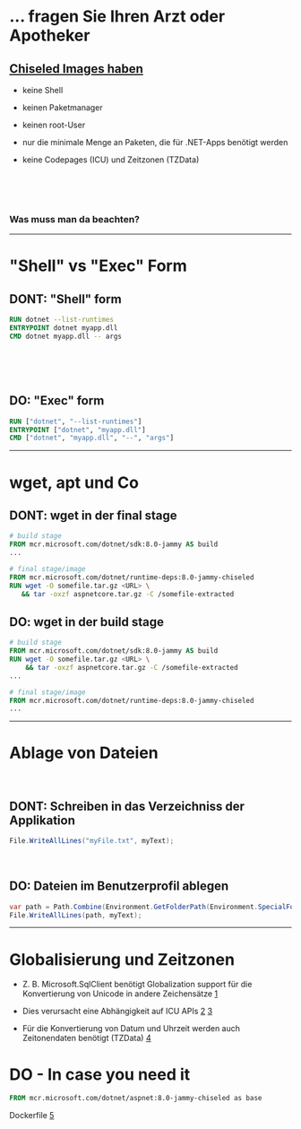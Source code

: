 # ... fragen Sie Ihren Arzt oder Apotheker

## [Chiseled Images haben](https://github.com/dotnet/dotnet-docker/blob/main/documentation/ubuntu-chiseled.md)

- keine Shell

- keinen Paketmanager

- keinen root-User

- nur die minimale Menge an Paketen, die für .NET-Apps benötigt werden

- keine Codepages (ICU) und Zeitzonen (TZData)

<br/>
<br/>
<br/>

### Was muss man da beachten?

---

# "Shell" vs "Exec" Form


## DONT: "Shell" form

```dockerfile
RUN dotnet --list-runtimes
ENTRYPOINT dotnet myapp.dll
CMD dotnet myapp.dll -- args
```

<br/>
<br/>
<br/>

<v-click>

## DO: "Exec" form
    
```dockerfile
RUN ["dotnet", "--list-runtimes"]
ENTRYPOINT ["dotnet", "myapp.dll"]
CMD ["dotnet", "myapp.dll", "--", "args"]
```

</v-click>

---

# wget, apt und Co
## DONT: wget in der final stage
```dockerfile {5-8}
# build stage
FROM mcr.microsoft.com/dotnet/sdk:8.0-jammy AS build
...

# final stage/image
FROM mcr.microsoft.com/dotnet/runtime-deps:8.0-jammy-chiseled
RUN wget -O somefile.tar.gz <URL> \
   && tar -oxzf aspnetcore.tar.gz -C /somefile-extracted
```

<v-click>

## DO: wget in der build stage 

```dockerfile {1-4}
# build stage
FROM mcr.microsoft.com/dotnet/sdk:8.0-jammy AS build
RUN wget -O somefile.tar.gz <URL> \
    && tar -oxzf aspnetcore.tar.gz -C /somefile-extracted
...

# final stage/image
FROM mcr.microsoft.com/dotnet/runtime-deps:8.0-jammy-chiseled
...
```

</v-click>

---

# Ablage von Dateien

<br/>

## DONT: Schreiben in das Verzeichniss der Applikation

```csharp
File.WriteAllLines("myFile.txt", myText);
```

<br/>

<v-click>

## DO: Dateien im Benutzerprofil ablegen
```csharp
var path = Path.Combine(Environment.GetFolderPath(Environment.SpecialFolder.UserProfile), "myFile.txt");
File.WriteAllLines(path, myText);
```

</v-click>

---


# Globalisierung und Zeitzonen

- Z. B. Microsoft.SqlClient benötigt Globalization support für die Konvertierung von Unicode in andere Zeichensätze [1](https://github.com/dotnet/dotnet-docker/issues/5014)

- Dies verursacht eine Abhängigkeit auf ICU APIs [2](https://learn.microsoft.com/en-us/windows/win32/intl/international-components-for-unicode--icu-) [3](https://icu.unicode.org/)

- Für die Konvertierung von Datum und Uhrzeit werden auch Zeitonendaten benötigt (TZData) [4](https://www.iana.org/time-zones)

# DO - In case you need it

```dockerfile
FROM mcr.microsoft.com/dotnet/aspnet:8.0-jammy-chiseled as base
```

Dockerfile [5](https://github.com/dotnet/dotnet-docker/blob/da5a045dc5dc64d18c8177fadb493da1c86982dc/src/runtime-deps/8.0/jammy-chiseled-extra/amd64/Dockerfile#L27-L39)